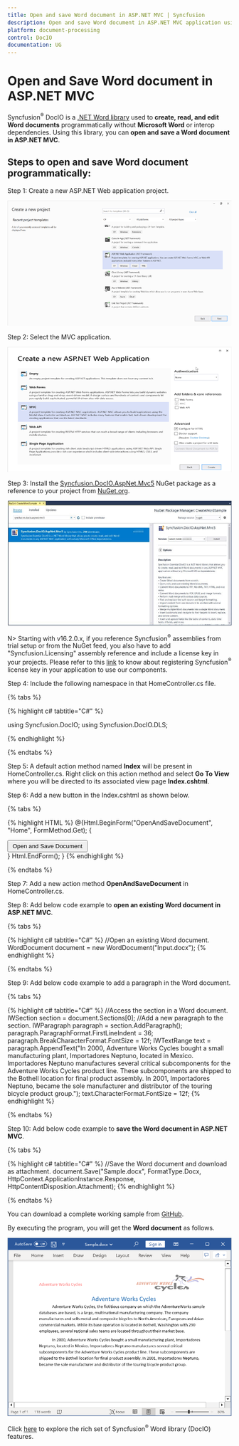 ```yaml
---
title: Open and save Word document in ASP.NET MVC | Syncfusion
description: Open and save Word document in ASP.NET MVC application using Syncfusion<sup>&reg;</sup> .NET Word (DocIO) library without Microsoft Word or interop dependencies.
platform: document-processing
control: DocIO
documentation: UG
---
```


# Open and Save Word document in ASP.NET MVC

Syncfusion<sup>&reg;</sup> DocIO is a [.NET Word library](https://www.syncfusion.com/document-processing/word-framework/net/word-library) used to **create, read, and edit Word documents** programmatically without **Microsoft Word** or interop dependencies. Using this library, you can **open and save a Word document in ASP.NET MVC**.

## Steps to open and save Word document programmatically:

Step 1: Create a new ASP.NET Web application project.

![Create ASP.NET Web application in Visual Studio](ASP-NET-MVC_images/CreateProjectforConversion.png)

Step 2: Select the MVC application.

![Select MVC application in Visual Studio](ASP-NET-MVC_images/MVC.png)

Step 3: Install the [Syncfusion.DocIO.AspNet.Mvc5](https://www.nuget.org/packages/Syncfusion.DocIO.AspNet.Mvc5) NuGet package as a reference to your project from [NuGet.org](https://www.nuget.org/).

![Install Syncfusion.DocIO.AspNet.Mvc5 NuGet package](ASP-NET-MVC_images/Install_Nuget.jpg)

N> Starting with v16.2.0.x, if you reference Syncfusion<sup>&reg;</sup> assemblies from trial setup or from the NuGet feed, you also have to add "Syncfusion.Licensing" assembly reference and include a license key in your projects. Please refer to this [link](https://help.syncfusion.com/common/essential-studio/licensing/overview) to know about registering Syncfusion<sup>&reg;</sup> license key in your application to use our components.

Step 4: Include the following namespace in that HomeController.cs file.

{% tabs %}

{% highlight c# tabtitle="C#" %}

using Syncfusion.DocIO;
using Syncfusion.DocIO.DLS;

{% endhighlight %}

{% endtabs %}

Step 5: A default action method named **Index** will be present in HomeController.cs. Right click on this action method and select **Go To View** where you will be directed to its associated view page **Index.cshtml**.

Step 6: Add a new button in the Index.cshtml as shown below.

{% tabs %}

{% highlight HTML %}
@{Html.BeginForm("OpenAndSaveDocument", "Home", FormMethod.Get);
{
<div>
    <input type="submit" value="Open and Save Document" style="width:180px;height:27px" />
</div>
}
Html.EndForm();
}
{% endhighlight %}

{% endtabs %}

Step 7: Add a new action method **OpenAndSaveDocument** in HomeController.cs.

Step 8: Add below code example to **open an existing Word document in ASP.NET MVC**.

{% tabs %}

{% highlight c# tabtitle="C#" %}
//Open an existing Word document.
WordDocument document = new WordDocument("Input.docx");
{% endhighlight %}

{% endtabs %}

Step 9: Add below code example to add a paragraph in the Word document.

{% tabs %}

{% highlight c# tabtitle="C#" %}
//Access the section in a Word document.
IWSection section = document.Sections[0];
//Add a new paragraph to the section.
IWParagraph paragraph = section.AddParagraph();
paragraph.ParagraphFormat.FirstLineIndent = 36;
paragraph.BreakCharacterFormat.FontSize = 12f;
IWTextRange text = paragraph.AppendText("In 2000, Adventure Works Cycles bought a small manufacturing plant, Importadores Neptuno, located in Mexico. Importadores Neptuno manufactures several critical subcomponents for the Adventure Works Cycles product line. These subcomponents are shipped to the Bothell location for final product assembly. In 2001, Importadores Neptuno, became the sole manufacturer and distributor of the touring bicycle product group.");
text.CharacterFormat.FontSize = 12f;
{% endhighlight %}

{% endtabs %}

Step 10: Add below code example to **save the Word document in ASP.NET MVC**.

{% tabs %}

{% highlight c# tabtitle="C#" %}
//Save the Word document and download as attachment.
document.Save("Sample.docx", FormatType.Docx, HttpContext.ApplicationInstance.Response, HttpContentDisposition.Attachment);
{% endhighlight %}

{% endtabs %}

You can download a complete working sample from [GitHub](https://github.com/SyncfusionExamples/DocIO-Examples/tree/main/Read-and-Save-document/Open-and-save-Word-document/ASP.NET-MVC).

By executing the program, you will get the **Word document** as follows.

![ASP.Net MVC open and save Word document](ASP-NET-MVC_images/OpenAndSaveOutput.png)

Click [here](https://www.syncfusion.com/document-processing/word-framework/net) to explore the rich set of Syncfusion<sup>&reg;</sup> Word library (DocIO) features. 